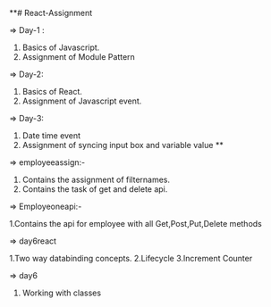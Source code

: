 **# React-Assignment

=> Day-1 :
1. Basics of Javascript.
2. Assignment of Module Pattern

=> Day-2:
1. Basics of React.
2. Assignment of Javascript event.

=> Day-3:
1. Date time event
2. Assignment of syncing input box and variable value **

=> employeeassign:-
1. Contains the assignment of filternames.
2. Contains the task of get and delete api.

=> Employeoneapi:-

1.Contains the api for employee with all Get,Post,Put,Delete methods

=> day6react

1.Two way databinding concepts.
2.Lifecycle 
3.Increment Counter 

=> day6

1. Working with classes

